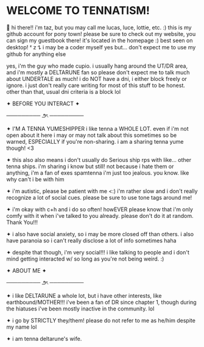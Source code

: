# WELCOME TO TENNATISM!
🌻 hi there!! i'm taz, but you may call me lucas, luce, lottie, etc. :) this is my github account for pony town! please be sure to check out my website, you can sign my guestbook there! it's located in the homepage :) best seen on desktop! ᶻ 𝗓 𐰁 i may be a coder myself yes but... don't expect me to use my github for anything else

yes, i'm the guy who made cupio. i usually hang around the UT/DR area, and i'm mostly a DELTARUNE fan so please don't expect me to talk much about UNDERTALE as much!
i do NOT have a dni, i either block freely or ignore. i just don't really care writing for most of this stuff to be honest. other than that, usual dni criteria is a block lol

✦ BEFORE YOU INTERACT ✦

───────── ౨ৎ ─────────

✦ I'M A TENNA YUMESHIPPER i like tenna a WHOLE LOT. even if i'm not open about it here i may or may not talk about this sometimes so be warned, ESPECIALLY if you're non-sharing. i am a sharing tenna yume though! <3

✦ this also also means i don't usually do Serious ship rps with like... other tenna ships. i'm sharing i know but still! not because i hate them or anything, i'm a fan of exes spamtenna i'm just too jealous. you know. like why can't i be with him

✦ i'm autistic, please be patient with me <:) i'm rather slow and i don't really recognize a lot of social cues. please be sure to use tone tags around me!

✦ i'm okay with c+h and i do so often! howEVER please know that i'm only comfy with it when i've talked to you already. please don't do it at random. Thank You!!!

✦ i also have social anxiety, so i may be more closed off than others. i also have paranoia so i can't really disclose a lot of info sometimes haha

✦ despite that though, i'm very social!!! i like talking to people and i don't mind getting interacted w/ so long as you're not being weird. :)

✦ ABOUT ME ✦

───────── ౨ৎ ─────────

✦ i like DELTARUNE a whole lot, but i have other interests, like earthbound/MOTHER!!! i've been a fan of DR since chapter 1, though during the hiatuses i've been mostly inactive in the community. lol

✦ i go by STRICTLY they/them! please do not refer to me as he/him despite my name lol

✦ i am tenna deltarune's wife.


